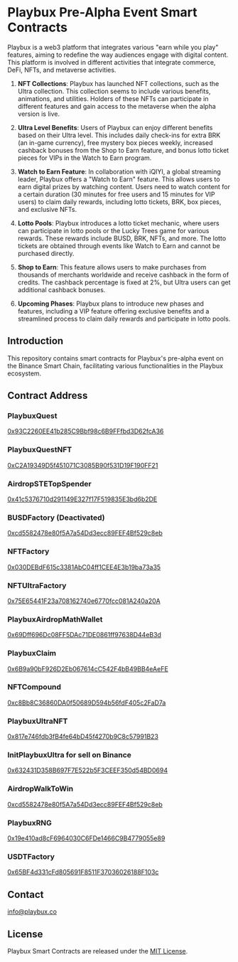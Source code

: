 # Playbux Pre-Alpha Event Smart Contracts

Playbux is a web3 platform that integrates various "earn while you play" features, aiming to redefine the way audiences engage with digital content. This platform is involved in different activities that integrate commerce, DeFi, NFTs, and metaverse activities.

1. **NFT Collections**: Playbux has launched NFT collections, such as the Ultra collection. This collection seems to include various benefits, animations, and utilities. Holders of these NFTs can participate in different features and gain access to the metaverse when the alpha version is live.

2. **Ultra Level Benefits**: Users of Playbux can enjoy different benefits based on their Ultra level. This includes daily check-ins for extra BRK (an in-game currency), free mystery box pieces weekly, increased cashback bonuses from the Shop to Earn feature, and bonus lotto ticket pieces for VIPs in the Watch to Earn program.

3. **Watch to Earn Feature**: In collaboration with iQIYI, a global streaming leader, Playbux offers a "Watch to Earn" feature. This allows users to earn digital prizes by watching content. Users need to watch content for a certain duration (30 minutes for free users and 15 minutes for VIP users) to claim daily rewards, including lotto tickets, BRK, box pieces, and exclusive NFTs.

4. **Lotto Pools**: Playbux introduces a lotto ticket mechanic, where users can participate in lotto pools or the Lucky Trees game for various rewards. These rewards include BUSD, BRK, NFTs, and more. The lotto tickets are obtained through events like Watch to Earn and cannot be purchased directly.

5. **Shop to Earn**: This feature allows users to make purchases from thousands of merchants worldwide and receive cashback in the form of credits. The cashback percentage is fixed at 2%, but Ultra users can get additional cashback bonuses.

6. **Upcoming Phases**: Playbux plans to introduce new phases and features, including a VIP feature offering exclusive benefits and a streamlined process to claim daily rewards and participate in lotto pools.

## Introduction
This repository contains smart contracts for Playbux's pre-alpha event on the Binance Smart Chain, facilitating various functionalities in the Playbux ecosystem.

## Contract Address

### PlaybuxQuest
[0x93C2260EE41b285C9Bbf98c6B9FFfbd3D62fcA36](https://bscscan.com/address/0x93C2260EE41b285C9Bbf98c6B9FFfbd3D62fcA36)

### PlaybuxQuestNFT
[0xC2A19349D5f451071C3085B90f531D19F190FF21](https://bscscan.com/address/0xC2A19349D5f451071C3085B90f531D19F190FF21)

### AirdropSTETopSpender
[0x41c5376710d291149E327f17F519835E3bd6b2DE](https://bscscan.com/address/0x41c5376710d291149E327f17F519835E3bd6b2DE)

### BUSDFactory (Deactivated)
[0xcd5582478e80f5A7a54Dd3ecc89FEF4Bf529c8eb](https://bscscan.com/address/0xcd5582478e80f5A7a54Dd3ecc89FEF4Bf529c8eb)


### NFTFactory
[0x030DEBdF615c3381AbC04ff1CEE4E3b19ba73a35](https://bscscan.com/address/0x030DEBdF615c3381AbC04ff1CEE4E3b19ba73a35)

### NFTUltraFactory
[0x75E65441F23a708162740e6770fcc081A240a20A](https://bscscan.com/address/0x75E65441F23a708162740e6770fcc081A240a20A)

### PlaybuxAirdropMathWallet
[0x69Dff696Dc08FF5DAc71DE0861ff97638D44eB3d](https://bscscan.com/address/0x69Dff696Dc08FF5DAc71DE0861ff97638D44eB3d)

### PlaybuxClaim
[0x6B9a90bF926D2Eb067614cC542F4bB49BB4eAeFE](https://bscscan.com/address/0x6B9a90bF926D2Eb067614cC542F4bB49BB4eAeFE)

### NFTCompound
[0xc8Bb8C36860DA0f50689D594b56fdF405c2FaD7a](https://bscscan.com/address/0xc8Bb8C36860DA0f50689D594b56fdF405c2FaD7a)

### PlaybuxUltraNFT
[0x817e746fdb3fB4fe64bD45f4270b9C8c57991B23](https://bscscan.com/address/0x817e746fdb3fB4fe64bD45f4270b9C8c57991B23)

### InitPlaybuxUltra for sell on Binance
[0x632431D358B697F7E522b5F3CEEF350d54BD0694](https://bscscan.com/address/0x632431D358B697F7E522b5F3CEEF350d54BD0694)


### AirdropWalkToWin
[0xcd5582478e80f5A7a54Dd3ecc89FEF4Bf529c8eb](https://bscscan.com/address/0xcd5582478e80f5A7a54Dd3ecc89FEF4Bf529c8eb)

### PlaybuxRNG
[0x19e410ad8cF6964030C6FDe1466C9B4779055e89](https://bscscan.com/address/0x19e410ad8cF6964030C6FDe1466C9B4779055e89)

### USDTFactory
[0x65BF4d331cFd805691F8511F37036026188F103c](https://bscscan.com/address/0x65BF4d331cFd805691F8511F37036026188F103c)



## Contact
info@playbux.co

## License

Playbux Smart Contracts are released under the [MIT License](LICENSE).
